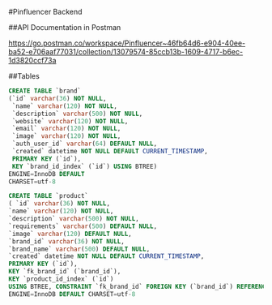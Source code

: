 
#Pinfluencer Backend


##API Documentation in Postman

https://go.postman.co/workspace/Pinfluencer~46fb64d6-e904-40ee-ba52-e706aaf77031/collection/13079574-85ccb13b-1609-4717-b6ec-1d3820ccf73a


##Tables
```sql
CREATE TABLE `brand` 
(`id` varchar(36) NOT NULL,
 `name` varchar(120) NOT NULL,
 `description` varchar(500) NOT NULL,
 `website` varchar(120) NOT NULL,
 `email` varchar(120) NOT NULL,
 `image` varchar(120) NOT NULL,
 `auth_user_id` varchar(64) DEFAULT NULL,
 `created` datetime NOT NULL DEFAULT CURRENT_TIMESTAMP, 
 PRIMARY KEY (`id`), 
 KEY `brand_id_index` (`id`) USING BTREE) 
ENGINE=InnoDB DEFAULT
CHARSET=utf-8
```

```sql
CREATE TABLE `product` 
( `id` varchar(36) NOT NULL, 
`name` varchar(120) NOT NULL, 
`description` varchar(500) NOT NULL, 
`requirements` varchar(500) DEFAULT NULL, 
`image` varchar(120) DEFAULT NULL, 
`brand_id` varchar(36) NOT NULL, 
`brand_name` varchar(500) DEFAULT NULL, 
`created` datetime NOT NULL DEFAULT CURRENT_TIMESTAMP, 
PRIMARY KEY (`id`), 
KEY `fk_brand_id` (`brand_id`), 
KEY `product_id_index` (`id`) 
USING BTREE, CONSTRAINT `fk_brand_id` FOREIGN KEY (`brand_id`) REFERENCES `brand` (`id`) ) 
ENGINE=InnoDB DEFAULT CHARSET=utf-8
```
